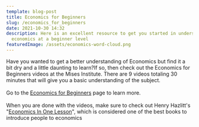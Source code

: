 ```yaml
---
template: blog-post
title: Economics for Beginners
slug: /economics_for_beginners
date: 2021-10-30 14:32
description: Here is an excellent resource to get you started in understanding
  economics at a beginner level
featuredImage: /assets/economics-word-cloud.png
---
```

Have you wanted to get a better understanding of Economics but find it a bit dry and a little daunting to learn?If so, then check out the Economics for Beginners videos at the Mises Institute. There are 9 videos totaling 30 minutes that will give you a basic understanding of the subject.\
\
Go to the [Economics for Beginners](https://mises.org/economics-beginners) page to learn more.\
\
When you are done with the videos, make sure to check out Henry Hazlitt's "[Economics In One Lesson](https://mises.org/library/economics-one-lesson)", which is considered one of the best books to introduce people to economics